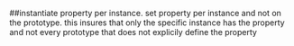 ##instantiate property per instance.
set property per instance and not on the prototype. this insures that only the specific instance has the property and not every prototype that does not explicily define the property

